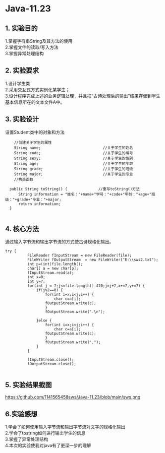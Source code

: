 # Java-11.23


## 1. 实验目的
1.掌握字符串String及其方法的使用  
2.掌握文件的读取/写入方法  
3.掌握异常处理结构  

## 2. 实验要求
1.设计学生类  
2.采用交互式方式实例化某学生；  
3.设计程序完成上述的业务逻辑处理，并且把“古诗处理后的输出”结果存储到学生基本信息所在的文本文件A中。  

## 3. 实验设计

  设置Student类中的对象和方法
```
  	//创建关于学生的属性
	String name;							//关于学生的姓名
	String code;							//关于学生的编号
	String sexy;							//关于学生的性别
	String age;								//关于学生的年龄
	String grade;							//关于学生的班级
	String major;							//关于学生的专业
	//构造函数
 ``` 
  ```
  	public String toString() {				//重写toString()方法
		String information = "姓名："+name+"学号："+code+"年龄："+age+"班级："+grade+"专业："+major;
		return information;
	}
	
```
 ## 4. 核心方法
 
  通过输入字节流和输出字节流的方式使古诗规格化输出。
  
  ```
 try {
			FileReader fInputStream = new FileReader(file);
			FileWriter fOutputStream  = new FileWriter("E:\\sws2.txt");
			int p=(int)file.length();
			char[] a = new char[p];
			fInputStream.read(a);
			int x=0;
			int y=7;
			for(int j = 7;j<=file.length()-470;j=j+7,x+=7,y+=7) {
				if(j%2==0) {
					for(int i=x;i<j;i++) {
						char c=a[i];
					fOutputStream.write(c);
					}
					fOutputStream.write(".\n");
					
				}else {
					for(int i=x;i<j;i++) {
						char c=a[i];
					fOutputStream.write(c);
					}
					fOutputStream.write(",");
				}
			}
			
			fInputStream.close();
			fOutputStream.close();
	 
   ```
   
   ## 5. 实验结果截图
   
https://github.com/1141565458sws/Java-11.23/blob/main/sws.png

  ## 6.实验感想

1.学会了如何使用输入字节流和输出字节流对文字的规格化输出  
2.学会了tostring如何进行输出学生的信息  
3.掌握了异常处理结构   
4.本次的实验使我对java有了更深一步的理解  
